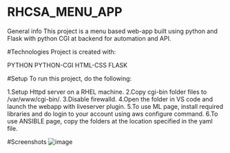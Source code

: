 # RHCSA_MENU_APP
General info
This project is a menu based web-app built using python and Flask with python CGI at backend for automation and API.

#Technologies
Project is created with:

PYTHON
PYTHON-CGI
HTML-CSS
FLASK

#Setup
To run this project, do the following:

1.Setup Httpd server on a RHEL machine.
2.Copy cgi-bin folder files to /var/www/cgi-bin/.
3.Disable firewalld.
4.Open the folder in VS code and launch the webapp with liveserver plugin.
5.To use ML page, install required libraries and do login to your account using aws configure command.
6.To use ANSIBLE page, copy the folders at the location specified in the yaml file.

#Screenshots
![image](https://user-images.githubusercontent.com/42796223/130198810-3f614f24-8cc9-48b9-9523-bbfbdc347ae5.png)
